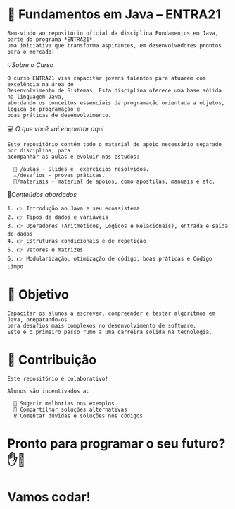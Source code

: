 # 🚀 Fundamentos em Java – ENTRA21

    Bem-vindo ao repositório oficial da disciplina Fundamentos em Java, parte do programa *ENTRA21*, 
    uma iniciativa que transforma aspirantes, em desenvolvedores prontos para o mercado!

💡*Sobre o Curso*

    O curso ENTRA21 visa capacitar jovens talentos para atuarem com excelência na área de 
    Desenvolvimento de Sistemas. Esta disciplina oferece uma base sólida na linguagem Java, 
    abordando os conceitos essenciais da programação orientada a objetos, lógica de programação e 
    boas práticas de desenvolvimento.

💻 *O que você vai encontrar aqui*
  
    Este repositório contém todo o material de apoio necessário separado por disciplina, para 
    acompanhar as aulas e evoluir nos estudos:

      🔰 /aulas - Slides e  exercícios resolvidos.
      ⚠️/desafios - provas práticas.
      📂/materiais - material de apoios, como apostilas, manuais e etc.

💊*Conteúdos abordados*

    1. 👉 Introdução ao Java e seu ecossistema
    2. 👉 Tipos de dados e variáveis
    3. 👉 Operadores (Aritméticos, Lógicos e Relacionais), entrada e saída de dados
    4. 👉 Estruturas condicionais e de repetição
    5. 👉 Vetores e matrizes
    6. 👉 Modularização, otimização de código, boas práticas e Código Limpo

# 🎯 Objetivo
    Capacitar os alunos a escrever, compreender e testar algoritmos em Java, preparando-os 
    para desafios mais complexos no desenvolvimento de software. 
    Este é o primeiro passo rumo a uma carreira sólida na tecnologia.

# 🤝 Contribuição
    Este repositório é colaborativo! 

    Alunos são incentivados a:

      💭 Sugerir melhorias nos exemplos
      🎁 Compartilhar soluções alternativas
      ⁉️ Comentar dúvidas e soluções nos códigos

# Pronto para programar o seu futuro? ✋👊

# Vamos codar! 
